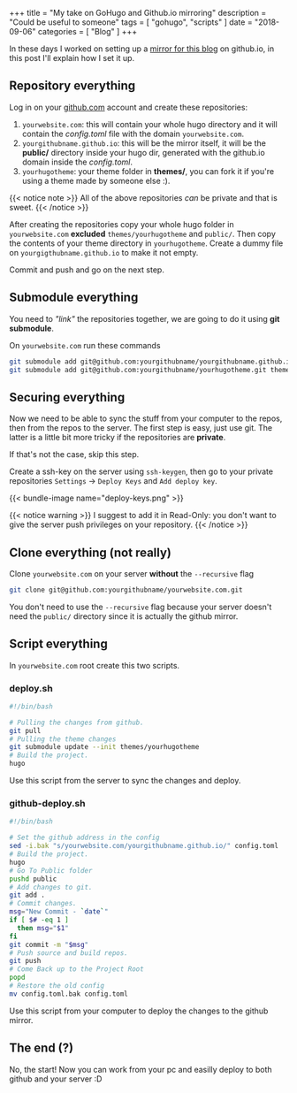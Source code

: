 +++
title = "My take on GoHugo and Github.io mirroring"
description = "Could be useful to someone"
tags = [ "gohugo", "scripts" ]
date = "2018-09-06"
categories = [ "Blog" ]
+++

In these days I worked on setting up a
[mirror for this blog](https://antipatico.github.io) on github.io, in this
post I'll explain how I set it up.

## Repository everything
Log in on your [github.com](https://github.com) account and create these
repositories:

1. `yourwebsite.com`: this will contain your whole hugo directory and it will
   contain the *config.toml* file with the domain `yourwebsite.com`.
2. `yourgithubname.github.io`: this will be the mirror itself, it will be the
   **public/** directory inside your hugo dir, generated with the github.io
   domain inside the *config.toml*.
3. `yourhugotheme`: your theme folder in **themes/**, you can fork it if you're
   using a theme made by someone else :).

{{< notice note >}}
All of the above repositories *can* be private and that is sweet.
{{< /notice >}}

After creating the repositories copy your whole hugo folder in `yourwebsite.com`
**excluded** `themes/yourhugotheme` and `public/`.
Then copy the contents of your theme directory in `yourhugotheme`.
Create a dummy file on `yourgigthubname.github.io` to make it not empty.

Commit and push and go on the next step.

## Submodule everything
You need to *"link"* the repositories together, we are going to do it using
**git submodule**.

On `yourwebsite.com` run these commands
```bash
git submodule add git@github.com:yourgithubname/yourgithubname.github.io.git public
git submodule add git@github.com:yourgithubname/yourhugotheme.git themes/yourhugotheme
```

## Securing everything
Now we need to be able to sync the stuff from your computer to the repos, then
from the repos to the server. The first step is easy, just use git. The latter
is a little bit more tricky if the repositories are **private**.

If that's not the case, skip this step.

Create a ssh-key on the server using `ssh-keygen`, then go to your private
repositories `Settings` -> `Deploy Keys` and `Add deploy key`.

{{< bundle-image name="deploy-keys.png" >}}

{{< notice warning >}}
I suggest to add it in Read-Only: you don't want to give the server
push privileges on your repository.
{{< /notice >}}

## Clone everything (not really)
Clone `yourwebsite.com` on your server **without** the `--recursive` flag
```bash
git clone git@github.com:yourgithubname/yourwebsite.com.git
```

You don't need to use the `--recursive` flag because your server doesn't need
the `public/` directory since it is actually the github mirror.

## Script everything
In `yourwebsite.com` root create this two scripts.

### deploy.sh
```bash
#!/bin/bash

# Pulling the changes from github.
git pull
# Pulling the theme changes
git submodule update --init themes/yourhugotheme
# Build the project.
hugo
```
Use this script from the server to sync the changes and deploy.

### github-deploy.sh
```bash
#!/bin/bash

# Set the github address in the config
sed -i.bak "s/yourwebsite.com/yourgithubname.github.io/" config.toml
# Build the project.
hugo 
# Go To Public folder
pushd public
# Add changes to git.
git add .
# Commit changes.
msg="New Commit - `date`"
if [ $# -eq 1 ]
  then msg="$1"
fi
git commit -m "$msg"
# Push source and build repos.
git push
# Come Back up to the Project Root
popd
# Restore the old config
mv config.toml.bak config.toml
```
Use this script from your computer to deploy the changes to the github mirror.

## The end (?)
No, the start! Now you can work from your pc and easilly deploy to both github
and your server :D
